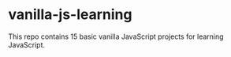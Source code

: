 # vanilla-js-learning
This repo contains 15 basic vanilla JavaScript projects for learning JavaScript. 
